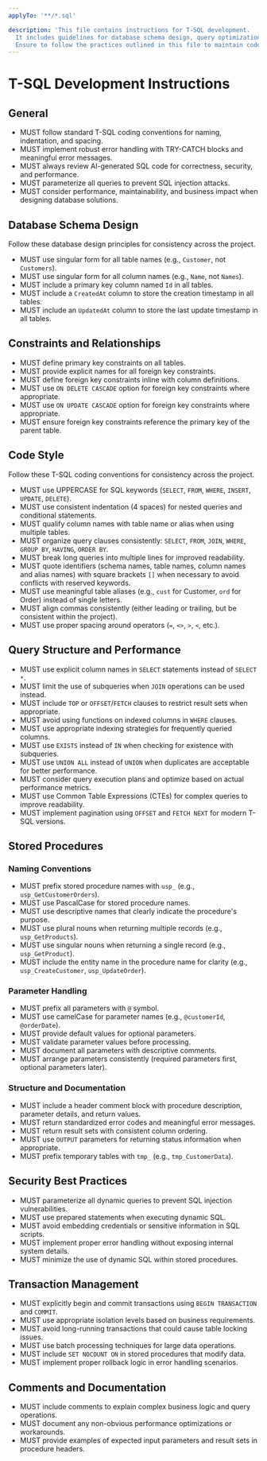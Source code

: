 ```yaml
---
applyTo: '**/*.sql'

description: 'This file contains instructions for T-SQL development.
  It includes guidelines for database schema design, query optimization, and following SQL coding standards.
  Ensure to follow the practices outlined in this file to maintain code quality and consistency.'
---
```


# T-SQL Development Instructions

## General

* MUST follow standard T-SQL coding conventions for naming, indentation, and spacing.
* MUST implement robust error handling with TRY-CATCH blocks and meaningful error messages.
* MUST always review AI-generated SQL code for correctness, security, and performance.
* MUST parameterize all queries to prevent SQL injection attacks.
* MUST consider performance, maintainability, and business impact when designing database solutions.

## Database Schema Design

Follow these database design principles for consistency across the project.

* MUST use singular form for all table names (e.g., `Customer`, not `Customers`).
* MUST use singular form for all column names (e.g., `Name`, not `Names`).
* MUST include a primary key column named `Id` in all tables.
* MUST include a `CreatedAt` column to store the creation timestamp in all tables.
* MUST include an `UpdatedAt` column to store the last update timestamp in all tables.

## Constraints and Relationships

* MUST define primary key constraints on all tables.
* MUST provide explicit names for all foreign key constraints.
* MUST define foreign key constraints inline with column definitions.
* MUST use `ON DELETE CASCADE` option for foreign key constraints where appropriate.
* MUST use `ON UPDATE CASCADE` option for foreign key constraints where appropriate.
* MUST ensure foreign key constraints reference the primary key of the parent table.

## Code Style

Follow these T-SQL coding conventions for consistency across the project.

* MUST use UPPERCASE for SQL keywords (`SELECT`, `FROM`, `WHERE`, `INSERT`, `UPDATE`, `DELETE`).
* MUST use consistent indentation (4 spaces) for nested queries and conditional statements.
* MUST qualify column names with table name or alias when using multiple tables.
* MUST organize query clauses consistently: `SELECT`, `FROM`, `JOIN`, `WHERE`, `GROUP BY`, `HAVING`, `ORDER BY`.
* MUST break long queries into multiple lines for improved readability.
* MUST quote identifiers (schema names, table names, column names and alias names) with square brackets `[]` when necessary to avoid conflicts with reserved keywords.
* MUST use meaningful table aliases (e.g., `cust` for Customer, `ord` for Order) instead of single letters.
* MUST align commas consistently (either leading or trailing, but be consistent within the project).
* MUST use proper spacing around operators (`=`, `<>`, `>`, `<`, etc.).

## Query Structure and Performance

* MUST use explicit column names in `SELECT` statements instead of `SELECT *`.
* MUST limit the use of subqueries when `JOIN` operations can be used instead.
* MUST include `TOP` or `OFFSET`/`FETCH` clauses to restrict result sets when appropriate.
* MUST avoid using functions on indexed columns in `WHERE` clauses.
* MUST use appropriate indexing strategies for frequently queried columns.
* MUST use `EXISTS` instead of `IN` when checking for existence with subqueries.
* MUST use `UNION ALL` instead of `UNION` when duplicates are acceptable for better performance.
* MUST consider query execution plans and optimize based on actual performance metrics.
* MUST use Common Table Expressions (CTEs) for complex queries to improve readability.
* MUST implement pagination using `OFFSET` and `FETCH NEXT` for modern T-SQL versions.

## Stored Procedures

### Naming Conventions

* MUST prefix stored procedure names with `usp_` (e.g., `usp_GetCustomerOrders`).
* MUST use PascalCase for stored procedure names.
* MUST use descriptive names that clearly indicate the procedure's purpose.
* MUST use plural nouns when returning multiple records (e.g., `usp_GetProducts`).
* MUST use singular nouns when returning a single record (e.g., `usp_GetProduct`).
* MUST include the entity name in the procedure name for clarity (e.g., `usp_CreateCustomer`, `usp_UpdateOrder`).

### Parameter Handling

* MUST prefix all parameters with `@` symbol.
* MUST use camelCase for parameter names (e.g., `@customerId`, `@orderDate`).
* MUST provide default values for optional parameters.
* MUST validate parameter values before processing.
* MUST document all parameters with descriptive comments.
* MUST arrange parameters consistently (required parameters first, optional parameters later).

### Structure and Documentation

* MUST include a header comment block with procedure description, parameter details, and return values.
* MUST return standardized error codes and meaningful error messages.
* MUST return result sets with consistent column ordering.
* MUST use `OUTPUT` parameters for returning status information when appropriate.
* MUST prefix temporary tables with `tmp_` (e.g., `tmp_CustomerData`).

## Security Best Practices

* MUST parameterize all dynamic queries to prevent SQL injection vulnerabilities.
* MUST use prepared statements when executing dynamic SQL.
* MUST avoid embedding credentials or sensitive information in SQL scripts.
* MUST implement proper error handling without exposing internal system details.
* MUST minimize the use of dynamic SQL within stored procedures.

## Transaction Management

* MUST explicitly begin and commit transactions using `BEGIN TRANSACTION` and `COMMIT`.
* MUST use appropriate isolation levels based on business requirements.
* MUST avoid long-running transactions that could cause table locking issues.
* MUST use batch processing techniques for large data operations.
* MUST include `SET NOCOUNT ON` in stored procedures that modify data.
* MUST implement proper rollback logic in error handling scenarios.

## Comments and Documentation

* MUST include comments to explain complex business logic and query operations.
* MUST document any non-obvious performance optimizations or workarounds.
* MUST provide examples of expected input parameters and result sets in procedure headers.